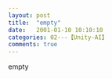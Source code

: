 ```yaml
---
layout: post
title:  "empty"
date:   2001-01-10 10:10:10
categories: 02---【Unity-AI】
comments: true
---
```

empty
